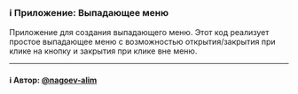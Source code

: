 ### ℹ️ Приложение: Выпадающее меню

Приложение для создания выпадающего меню.
Этот код реализует простое выпадающее меню с возможностью открытия/закрытия
при клике на кнопку и закрытия при клике вне меню.

-----
#### ℹ️ Автор: [@nagoev-alim](https://github.com/nagoev-alim)

